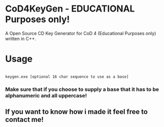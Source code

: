 # CoD4KeyGen - EDUCATIONAL Purposes only!

A Open Source CD Key Generator for CoD 4 (Educational Purposes only) written in C++.

# Usage

```

keygen.exe [optional 16 char sequence to use as a base]

```

### Make sure that if you choose to supply a base that it has to be alphanumeric and all uppercase!

## If you want to know how i made it feel free to contact me!